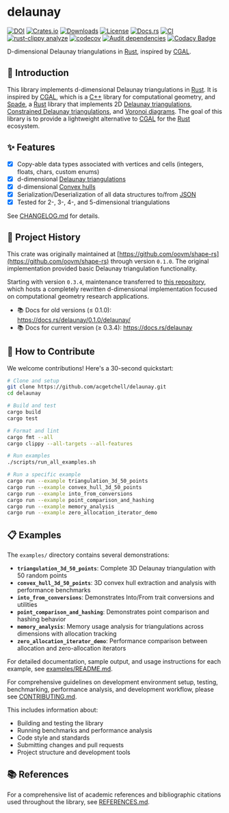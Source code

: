 # delaunay

[![DOI](https://zenodo.org/badge/729897852.svg)](https://doi.org/10.5281/zenodo.16931097)
[![Crates.io](https://img.shields.io/crates/v/delaunay.svg)](https://crates.io/crates/delaunay)
[![Downloads](https://img.shields.io/crates/d/delaunay.svg)](https://crates.io/crates/delaunay)
[![License](https://img.shields.io/crates/l/delaunay.svg)](LICENSE)
[![Docs.rs](https://docs.rs/delaunay/badge.svg)](https://docs.rs/delaunay)
[![CI](https://github.com/acgetchell/delaunay/actions/workflows/ci.yml/badge.svg)](https://github.com/acgetchell/delaunay/actions/workflows/ci.yml)
[![rust-clippy analyze](https://github.com/acgetchell/delaunay/actions/workflows/rust-clippy.yml/badge.svg)](https://github.com/acgetchell/delaunay/actions/workflows/rust-clippy.yml)
[![codecov](https://codecov.io/gh/acgetchell/delaunay/graph/badge.svg?token=WT7qZGT9bO)](https://codecov.io/gh/acgetchell/delaunay)
[![Audit dependencies](https://github.com/acgetchell/delaunay/actions/workflows/audit.yml/badge.svg)](https://github.com/acgetchell/delaunay/actions/workflows/audit.yml)
[![Codacy Badge](https://app.codacy.com/project/badge/Grade/3cad94f994f5434d877ae77f0daee692)](https://app.codacy.com/gh/acgetchell/delaunay/dashboard?utm_source=gh&utm_medium=referral&utm_content=&utm_campaign=Badge_grade)

D-dimensional Delaunay triangulations in [Rust], inspired by [CGAL].

## 📐 Introduction

This library implements d-dimensional Delaunay triangulations in [Rust]. It is
inspired by [CGAL], which is a [C++] library for computational geometry,
and [Spade], a [Rust] library that implements 2D [Delaunay triangulations],
[Constrained Delaunay triangulations], and [Voronoi diagrams]. The goal of this library is to provide a
lightweight alternative to [CGAL] for the [Rust] ecosystem.

## ✨ Features

- [x]  Copy-able data types associated with vertices and cells (integers, floats, chars, custom enums)
- [x]  d-dimensional [Delaunay triangulations]
- [x]  d-dimensional [Convex hulls]
- [x]  Serialization/Deserialization of all data structures to/from [JSON]
- [x]  Tested for 2-, 3-, 4-, and 5-dimensional triangulations

See [CHANGELOG.md](CHANGELOG.md) for details.

## 🚧 Project History

This crate was originally maintained at [https://github.com/oovm/shape-rs](https://github.com/oovm/shape-rs) through version `0.1.0`.
The original implementation provided basic Delaunay triangulation functionality.

Starting with version `0.3.4`, maintenance transferred to [this repository](https://github.com/acgetchell/delaunay), which hosts a completely
rewritten d-dimensional implementation focused on computational geometry research applications.

- 📚 Docs for old versions (≤ 0.1.0): <https://docs.rs/delaunay/0.1.0/delaunay/>
- 📚 Docs for current version (≥ 0.3.4): <https://docs.rs/delaunay>

## 🤝 How to Contribute

We welcome contributions! Here's a 30-second quickstart:

```bash
# Clone and setup
git clone https://github.com/acgetchell/delaunay.git
cd delaunay

# Build and test
cargo build
cargo test

# Format and lint
cargo fmt --all
cargo clippy --all-targets --all-features

# Run examples
./scripts/run_all_examples.sh

# Run a specific example
cargo run --example triangulation_3d_50_points
cargo run --example convex_hull_3d_50_points
cargo run --example into_from_conversions
cargo run --example point_comparison_and_hashing
cargo run --example memory_analysis
cargo run --example zero_allocation_iterator_demo
```

## 📋 Examples

The `examples/` directory contains several demonstrations:

- **`triangulation_3d_50_points`**: Complete 3D Delaunay triangulation with 50 random points
- **`convex_hull_3d_50_points`**: 3D convex hull extraction and analysis with performance benchmarks
- **`into_from_conversions`**: Demonstrates Into/From trait conversions and utilities
- **`point_comparison_and_hashing`**: Demonstrates point comparison and hashing behavior
- **`memory_analysis`**: Memory usage analysis for triangulations across dimensions with allocation tracking
- **`zero_allocation_iterator_demo`**: Performance comparison between allocation and zero-allocation iterators

For detailed documentation, sample output, and usage instructions for each example, see [examples/README.md](examples/README.md).

For comprehensive guidelines on development environment setup,
testing, benchmarking, performance analysis, and development workflow, please see [CONTRIBUTING.md](CONTRIBUTING.md).

This includes information about:

- Building and testing the library
- Running benchmarks and performance analysis
- Code style and standards
- Submitting changes and pull requests
- Project structure and development tools

## 📚 References

For a comprehensive list of academic references and bibliographic citations used throughout the library, see [REFERENCES.md](REFERENCES.md).

[Rust]: https://rust-lang.org
[CGAL]: https://www.cgal.org/
[C++]: https://isocpp.org
[Spade]: https://github.com/Stoeoef/spade
[JSON]: https://www.json.org/json-en.html
[Delaunay triangulations]: https://en.wikipedia.org/wiki/Delaunay_triangulation
[Constrained Delaunay triangulations]: https://en.wikipedia.org/wiki/Constrained_Delaunay_triangulation
[Voronoi diagrams]: https://en.wikipedia.org/wiki/Voronoi_diagram
[Convex hulls]: https://en.wikipedia.org/wiki/Convex_hull
